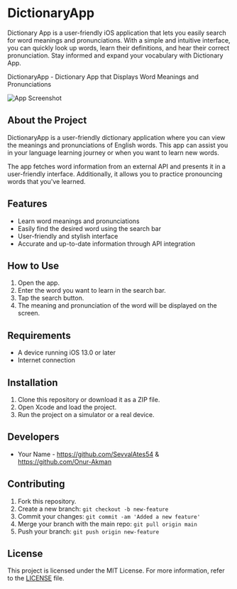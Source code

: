 # DictionaryApp
 Dictionary App is a user-friendly iOS application that lets you easily search for word meanings and pronunciations. With a simple and intuitive interface, you can quickly look up words, learn their definitions, and hear their correct pronunciation. Stay informed and expand your vocabulary with Dictionary App.

DictionaryApp - Dictionary App that Displays Word Meanings and Pronunciations

![App Screenshot](screenshot.png)

## About the Project

DictionaryApp is a user-friendly dictionary application where you can view the meanings and pronunciations of English words. This app can assist you in your language learning journey or when you want to learn new words.

The app fetches word information from an external API and presents it in a user-friendly interface. Additionally, it allows you to practice pronouncing words that you've learned.

## Features

- Learn word meanings and pronunciations
- Easily find the desired word using the search bar
- User-friendly and stylish interface
- Accurate and up-to-date information through API integration

## How to Use

1. Open the app.
2. Enter the word you want to learn in the search bar.
3. Tap the search button.
4. The meaning and pronunciation of the word will be displayed on the screen.

## Requirements

- A device running iOS 13.0 or later
- Internet connection

## Installation

1. Clone this repository or download it as a ZIP file.
2. Open Xcode and load the project.
3. Run the project on a simulator or a real device.

## Developers

- Your Name - https://github.com/SevvalAtes54 & https://github.com/Onur-Akman

## Contributing

1. Fork this repository.
2. Create a new branch: `git checkout -b new-feature`
3. Commit your changes: `git commit -am 'Added a new feature'`
4. Merge your branch with the main repo: `git pull origin main`
5. Push your branch: `git push origin new-feature`

## License

This project is licensed under the MIT License. For more information, refer to the [LICENSE](LICENSE) file.
